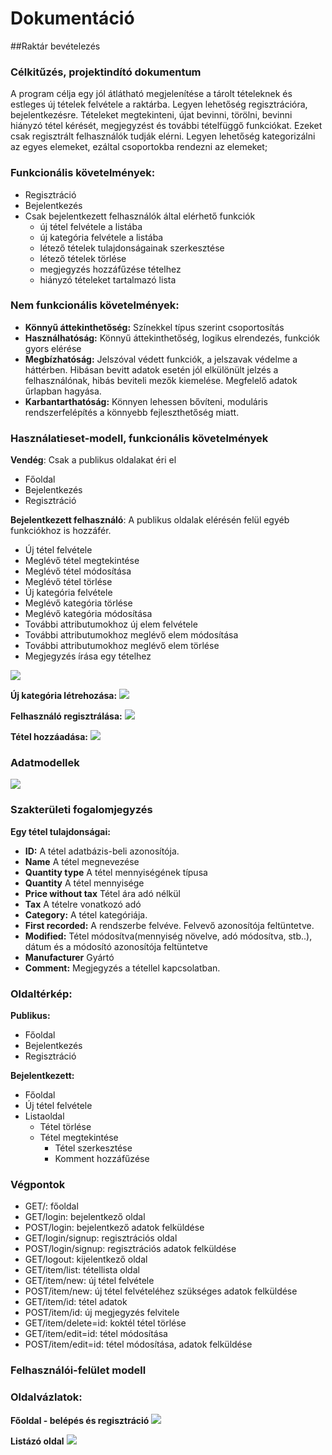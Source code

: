 # Dokumentáció
##Raktár bevételezés

###	Célkitűzés, projektindító dokumentum
A program célja egy jól átlátható megjelenítése a tárolt tételeknek és estleges új tételek felvétele a raktárba. Legyen lehetőség regisztrációra, bejelentkezésre. Tételeket megtekinteni, újat bevinni, törölni, bevinni hiányzó tétel kérését, megjegyzést és további tételfüggő funkciókat. Ezeket csak regisztrált felhasználók tudják elérni. Legyen lehetőség kategorizálni az egyes elemeket, ezáltal csoportokba rendezni az elemeket;

###	Funkcionális követelmények:
* Regisztráció
* Bejelentkezés
* Csak bejelentkezett felhasználók által elérhető funkciók
  - új tétel felvétele a listába
  - új kategória felvétele a listába
  - létező tételek tulajdonságainak szerkesztése
  - létező tételek törlése
  - megjegyzés hozzáfűzése tételhez
  - hiányzó tételeket tartalmazó lista

###	Nem funkcionális követelmények:
*	**Könnyű áttekinthetőség:** Színekkel típus szerint csoportosítás
*	**Használhatóság:** Könnyű áttekinthetőség, logikus elrendezés, funkciók gyors elérése
*	**Megbízhatóság:** Jelszóval védett funkciók, a jelszavak védelme a háttérben. Hibásan bevitt adatok esetén jól elkülönült jelzés a felhasználónak, hibás beviteli mezők kiemelése. Megfelelő adatok űrlapban hagyása.
*	**Karbantarthatóság:** Könnyen lehessen bővíteni, moduláris rendszerfelépítés a könnyebb fejleszthetőség miatt.


###	Használatieset-modell, funkcionális követelmények

**Vendég**: Csak a publikus oldalakat éri el

*	Főoldal
*	Bejelentkezés
*	Regisztráció

**Bejelentkezett felhasználó**: A publikus oldalak elérésén felül egyéb funkciókhoz is hozzáfér.

*	Új tétel felvétele
*	Meglévő tétel megtekintése
*	Meglévő tétel módosítása
*	Meglévő tétel törlése
*	Új kategória felvétele
*	Meglévő kategória törlése
*	Meglévő kategória módosítása
*	További attributumokhoz új elem felvétele
*	További attributumokhoz meglévő elem módosítása
*	További attributumokhoz meglévő elem törlése
*	Megjegyzés írása egy tételhez

![](docs/images/esetdiagram.png)


**Új kategória létrehozása:**
![](docs/images/regisztracio_esetdiagram.png)

**Felhasználó regisztrálása:**
![](docs/images/user_registration.png)

**Tétel hozzáadása:**
![](docs/images/tetel_hozzaadas.png)


###	Adatmodellek
![](docs/images/dbmodel.png)


###	Szakterületi fogalomjegyzés

**Egy tétel tulajdonságai:**
* **ID:** A tétel adatbázis-beli azonosítója.
* **Name** A tétel megnevezése
* **Quantity type** A tétel mennyiségének típusa
* **Quantity** A tétel mennyisége
* **Price without tax** Tétel ára adó nélkül
* **Tax** A tételre vonatkozó adó
* **Category:** A tétel kategóriája.
* **First recorded:** A rendszerbe felvéve. Felvevő azonosítója feltüntetve.
* **Modified:** Tétel módosítva(mennyiség növelve, adó módosítva, stb..), dátum és a módosító azonosítója feltüntetve
* **Manufacturer** Gyártó
* **Comment:** Megjegyzés a tétellel kapcsolatban.


###	Oldaltérkép:

**Publikus:**
* Főoldal
* Bejelentkezés
* Regisztráció

**Bejelentkezett:**
* Főoldal
* Új tétel felvétele
* Listaoldal
  * Tétel törlése 
  * Tétel megtekintése
    * Tétel szerkesztése 
    * Komment hozzáfűzése

###	Végpontok

* GET/: főoldal
* GET/login: bejelentkező oldal
* POST/login: bejelentkező adatok felküldése
* GET/login/signup: regisztrációs oldal
* POST/login/signup: regisztrációs adatok felküldése
* GET/logout: kijelentkező oldal
* GET/item/list: tétellista oldal
* GET/item/new: új tétel felvétele
* POST/item/new: új tétel felvételéhez szükséges adatok felküldése
* GET/item/id: tétel adatok
* POST/item/id: új megjegyzés felvitele
* GET/item/delete=id: koktél tétel törlése
* GET/item/edit=id: tétel módosítása
* POST/item/edit=id: tétel módosítása, adatok felküldése

###	Felhasználói-felület modell

###	Oldalvázlatok:
**Főoldal - belépés és regisztráció**
![](docs/images/index.jpg)

**Listázó oldal**
![](docs/images/item_list.jpg)